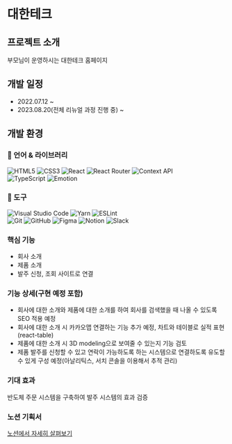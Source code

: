 # 대한테크

## 프로젝트 소개

부모님이 운영하시는 대한테크 홈페이지

## 개발 일정

- 2022.07.12 ~
- 2023.08.20(전체 리뉴얼 과정 진행 중) ~

## 개발 환경

### 💪 언어 & 라이브러리

![HTML5](https://img.shields.io/badge/html5-%23E34F26.svg?style=for-the-badge&logo=html5&logoColor=white)
![CSS3](https://img.shields.io/badge/css3-%231572B6.svg?style=for-the-badge&logo=css3&logoColor=white)
![React](https://img.shields.io/badge/react-61DAFB?style=for-the-badge&logo=react&logoColor=black)
![React Router](https://img.shields.io/badge/React_Router-CA4245?style=for-the-badge&logo=react-router&logoColor=white)
![Context API](https://img.shields.io/badge/ContextAPI-4dd0e1.svg?&style=for-the-badge&logo=React&logoColor=white)<br>
![TypeScript](https://img.shields.io/badge/typescript-%23007ACC.svg?style=for-the-badge&logo=typescript&logoColor=white)
![Emotion](https://img.shields.io/badge/Emotion-BB6BB5.svg?style=for-the-badge&logo=emotion&logoColor=white)

### 🔧 도구

![Visual Studio Code](https://img.shields.io/badge/Visual%20Studio%20Code-007ACC.svg?&style=for-the-badge&logo=Visual%20Studio%20Code&logoColor=white)
![Yarn](https://img.shields.io/badge/yarn-%232C8EBB.svg?style=for-the-badge&logo=yarn&logoColor=white)
![ESLint](https://img.shields.io/badge/ESLint-4B32C3.svg?&style=for-the-badge&logo=ESLint&logoColor=white)<br>
![Git](https://img.shields.io/badge/Git-F05032.svg?&style=for-the-badge&logo=Git&logoColor=white)
![GitHub](https://img.shields.io/badge/github-%23121011.svg?style=for-the-badge&logo=github&logoColor=white)
![Figma](https://img.shields.io/badge/figma-%23F24E1E.svg?style=for-the-badge&logo=figma&logoColor=white)
![Notion](https://img.shields.io/badge/Notion-%23000000.svg?style=for-the-badge&logo=notion&logoColor=white)
![Slack](https://img.shields.io/badge/Slack-4A154B?style=for-the-badge&logo=slack&logoColor=white)<br>

### 핵심 기능

- 회사 소개
- 제품 소개
- 발주 신청, 조회 사이트로 연결

### 기능 상세(구현 예정 포함)

- 회사에 대한 소개와 제품에 대한 소개를 하여 회사를 검색했을 때 나올 수 있도록 SEO 적용 예정
- 회사에 대한 소개 시 카카오맵 연결하는 기능 추가 예정, 차트와 테이블로 실적 표현(react-table)
- 제품에 대한 소개 시 3D modeling으로 보여줄 수 있는지 기능 검토
- 제품 발주를 신청할 수 있고 연락이 가능하도록 하는 시스템으로 연결하도록 유도할 수 있게 구성 예정(아날리틱스, 서치 콘솔을 이용해서 추적 관리)

### 기대 효과

반도체 주문 시스템을 구축하여 발주 시스템의 효과 검증

### 노션 기획서

[노션에서 자세히 살펴보기](https://lawrencejang.notion.site/d3d4e839254343128f678ded549c93e7)

<!-- ### 폴더 구조 -->
